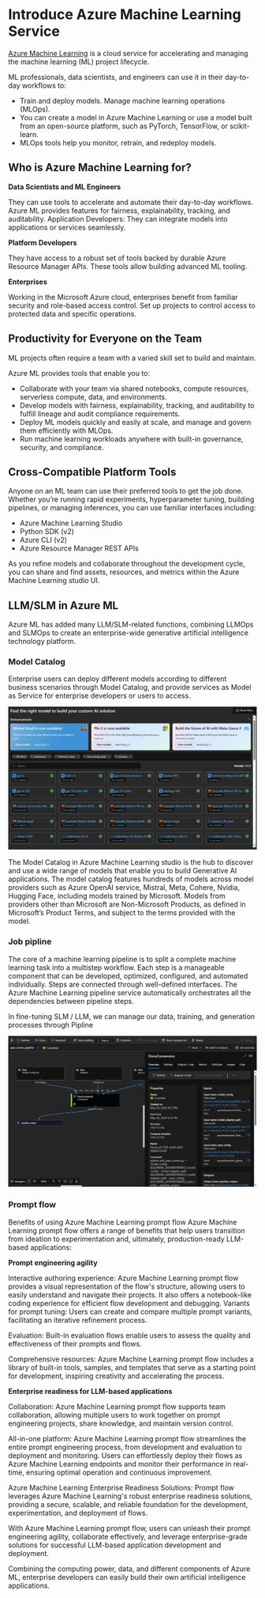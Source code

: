 # **Introduce Azure Machine Learning Service**

[Azure Machine Learning](https://ml.azure.com) is a cloud service for accelerating and managing the machine learning (ML) project lifecycle.

ML professionals, data scientists, and engineers can use it in their day-to-day workflows to:

- Train and deploy models.
Manage machine learning operations (MLOps).
- You can create a model in Azure Machine Learning or use a model built from an open-source platform, such as PyTorch, TensorFlow, or scikit-learn.
- MLOps tools help you monitor, retrain, and redeploy models.

## Who is Azure Machine Learning for?

**Data Scientists and ML Engineers**

They can use tools to accelerate and automate their day-to-day workflows.
Azure ML provides features for fairness, explainability, tracking, and auditability.
Application Developers:
They can integrate models into applications or services seamlessly.

**Platform Developers**

They have access to a robust set of tools backed by durable Azure Resource Manager APIs.
These tools allow building advanced ML tooling.

**Enterprises**

Working in the Microsoft Azure cloud, enterprises benefit from familiar security and role-based access control.
Set up projects to control access to protected data and specific operations.

## Productivity for Everyone on the Team
ML projects often require a team with a varied skill set to build and maintain.

Azure ML provides tools that enable you to:
- Collaborate with your team via shared notebooks, compute resources, serverless compute, data, and environments.
- Develop models with fairness, explainability, tracking, and auditability to fulfill lineage and audit compliance requirements.
- Deploy ML models quickly and easily at scale, and manage and govern them efficiently with MLOps.
- Run machine learning workloads anywhere with built-in governance, security, and compliance.

## Cross-Compatible Platform Tools

Anyone on an ML team can use their preferred tools to get the job done.
Whether you’re running rapid experiments, hyperparameter tuning, building pipelines, or managing inferences, you can use familiar interfaces including:
- Azure Machine Learning Studio
- Python SDK (v2)
- Azure CLI (v2)
- Azure Resource Manager REST APIs

As you refine models and collaborate throughout the development cycle, you can share and find assets, resources, and metrics within the Azure Machine Learning studio UI.

## **LLM/SLM in Azure ML**

Azure ML has added many LLM/SLM-related functions, combining LLMOps and SLMOps to create an enterprise-wide generative artificial intelligence technology platform.

### **Model Catalog**

Enterprise users can deploy different models according to different business scenarios through Model Catalog, and provide services as Model as Service for enterprise developers or users to access.

![models](../../imgs/04/03/models.png)

The Model Catalog in Azure Machine Learning studio is the hub to discover and use a wide range of models that enable you to build Generative AI applications. The model catalog features hundreds of models across model providers such as Azure OpenAI service, Mistral, Meta, Cohere, Nvidia, Hugging Face, including models trained by Microsoft. Models from providers other than Microsoft are Non-Microsoft Products, as defined in Microsoft’s Product Terms, and subject to the terms provided with the model.


### **Job pipline**

The core of a machine learning pipeline is to split a complete machine learning task into a multistep workflow. Each step is a manageable component that can be developed, optimized, configured, and automated individually. Steps are connected through well-defined interfaces. The Azure Machine Learning pipeline service automatically orchestrates all the dependencies between pipeline steps.

In fine-tuning SLM / LLM, we can manage our data, training, and generation processes through Pipline


![finetuning](../../imgs/04/03/finetuning.png)


### **Prompt flow**


Benefits of using Azure Machine Learning prompt flow
Azure Machine Learning prompt flow offers a range of benefits that help users transition from ideation to experimentation and, ultimately, production-ready LLM-based applications:

**Prompt engineering agility**

Interactive authoring experience: Azure Machine Learning prompt flow provides a visual representation of the flow's structure, allowing users to easily understand and navigate their projects. It also offers a notebook-like coding experience for efficient flow development and debugging.
Variants for prompt tuning: Users can create and compare multiple prompt variants, facilitating an iterative refinement process.

Evaluation: Built-in evaluation flows enable users to assess the quality and effectiveness of their prompts and flows.

Comprehensive resources: Azure Machine Learning prompt flow includes a library of built-in tools, samples, and templates that serve as a starting point for development, inspiring creativity and accelerating the process.

**Enterprise readiness for LLM-based applications**

Collaboration: Azure Machine Learning prompt flow supports team collaboration, allowing multiple users to work together on prompt engineering projects, share knowledge, and maintain version control.

All-in-one platform: Azure Machine Learning prompt flow streamlines the entire prompt engineering process, from development and evaluation to deployment and monitoring. Users can effortlessly deploy their flows as Azure Machine Learning endpoints and monitor their performance in real-time, ensuring optimal operation and continuous improvement.

Azure Machine Learning Enterprise Readiness Solutions: Prompt flow leverages Azure Machine Learning's robust enterprise readiness solutions, providing a secure, scalable, and reliable foundation for the development, experimentation, and deployment of flows.

With Azure Machine Learning prompt flow, users can unleash their prompt engineering agility, collaborate effectively, and leverage enterprise-grade solutions for successful LLM-based application development and deployment.


Combining the computing power, data, and different components of Azure ML, enterprise developers can easily build their own artificial intelligence applications.